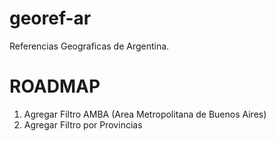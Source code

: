 # georef-ar
Referencias Geograficas de Argentina.

# ROADMAP
1) Agregar Filtro AMBA (Area Metropolitana de Buenos Aires)
2) Agregar Filtro por Provincias
